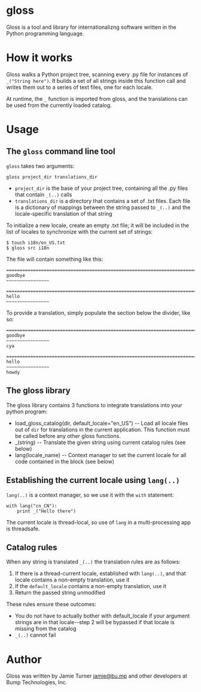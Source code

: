 gloss
=====

Gloss is a tool and library for internationalizng software written in
the Python programming language.

How it works
============

Gloss walks a Python project tree, scanning every .py file for instances
of `_("String here")`.  It builds a set of all strings inside this function
call and writes them out to a series of text files, one for each locale.

At runtime, the `_` function is imported from gloss, and the translations
can be used from the currently loaded catalog.

Usage
=====

The `gloss` command line tool
-----------------------------

`gloss` takes two arguments:

    gloss project_dir translations_dir
    
 * `project_dir` is the base of your project tree, containing all the .py files that
   contain `_(..)` calls
 * `translations_dir` is a directory that contains a set of <locale>.txt files.  Each
   file is a dictionary of mappings between the string passed to `_(..)` and the
   locale-specific translation of that string

To initialize a new locale, create an empty .txt file; it will be included in the
list of locales to synchronize with the current set of strings:

    $ touch i18n/en_US.txt
    $ gloss src i18n

The file will contain something like this:

    ================================================================================
    goodbye
    ~~~~~~~~~~~~~~~~

    ================================================================================
    hello
    ~~~~~~~~~~~~~~~~


To provide a translation, simply populate the section below the divider,
like so:

    
    ================================================================================
    goodbye
    ~~~~~~~~~~~~~~~~
    cya

    ================================================================================
    hello
    ~~~~~~~~~~~~~~~~
    howdy


The gloss library
-----------------

The gloss library contains 3 functions to integrate translations into your
python program:

 * load_gloss_catalog(dir, default_locale="en_US") -- Load all locale files 
   out of `dir` for translations in the current application.  This function must
   be called before any other gloss functions.
 * _(string) -- Translate the given string using current catalog rules (see below)
 * lang(locale_name) -- Context manager to set the current locale for all code
   contained in the block (see below)

Establishing the current locale using `lang(..)`
------------------------------------------------

`lang(..)` is a context manager, so we use it with the `with` statement:

    with lang("cn_CN"):
        print _("Hello there")

The current locale is thread-local, so use of `lang` in a multi-processing app
is threadsafe.

Catalog rules
-------------

When any string is translated `_(..)` the translation rules are as follows:

 1. If there is a thread-current locale, established with `lang(..)`, and that
    locale contains a non-empty translation, use it
 2. If the `default_locale` contains a non-empty translation, use it
 3. Return the passed string unmodified

These rules ensure these outcomes:

 * You do not have to actually bother with default_locale if your argument strings
   are in that locale--step 2 will be bypassed if that locale is missing from
   the catalog
 * `_(..)` cannot fail

Author
======

Gloss was written by Jamie Turner <jamie@bu.mp> and other developers at
Bump Technologies, Inc.
